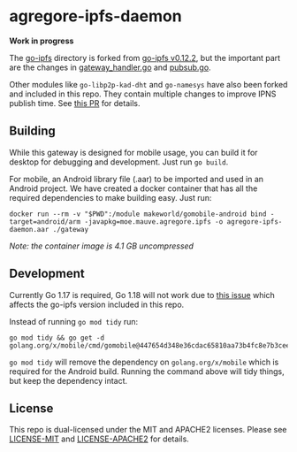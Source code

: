 # agregore-ipfs-daemon

**Work in progress**


The [go-ipfs](./go-ipfs/) directory is forked from [go-ipfs v0.12.2](https://github.com/ipfs/go-ipfs/tree/v0.12.2), but the important part are the changes in [gateway_handler.go](./go-ipfs/core/corehttp/gateway_handler.go) and [pubsub.go](./go-ipfs/core/corehttp/pubsub.go).

Other modules like `go-libp2p-kad-dht` and `go-namesys` have also been forked and included in this repo. They contain multiple changes to improve IPNS publish time. See [this PR](https://github.com/AgregoreWeb/agregore-ipfs-daemon/pull/7) for details.


## Building

While this gateway is designed for mobile usage, you can build it for desktop for debugging and development. Just run `go build`.

For mobile, an Android library file (.aar) to be imported and used in an Android project. We have created a docker container that has all the required dependencies to make building easy. Just run:

```
docker run --rm -v "$PWD":/module makeworld/gomobile-android bind -target=android/arm -javapkg=moe.mauve.agregore.ipfs -o agregore-ipfs-daemon.aar ./gateway
```

*Note: the container image is 4.1 GB uncompressed*

## Development

Currently Go 1.17 is required, Go 1.18 will not work due to [this issue](https://github.com/ipfs/go-ipfs/issues/8819) which affects the go-ipfs version included in this repo.

Instead of running `go mod tidy` run:

```
go mod tidy && go get -d golang.org/x/mobile/cmd/gomobile@447654d348e36cdac65810aa73b4fc8e7b3ceef1
```

`go mod tidy` will remove the dependency on `golang.org/x/mobile` which is required for the Android build. Running the command above will tidy things, but keep the dependency intact.

## License

This repo is dual-licensed under the MIT and APACHE2 licenses. Please see [LICENSE-MIT](LICENSE-MIT) and [LICENSE-APACHE2](LICENSE-APACHE2) for details.
